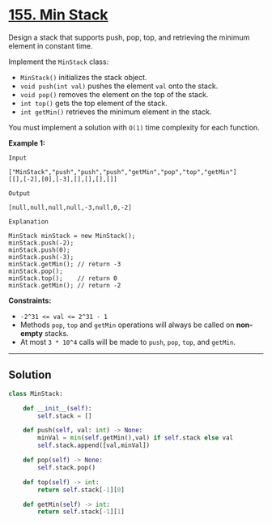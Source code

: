 # [155. Min Stack](https://leetcode.com/problems/min-stack/description/)

Design a stack that supports push, pop, top, and retrieving the minimum element in constant time.

Implement the <code>MinStack</code> class:

- <code>MinStack()</code> initializes the stack object.
- <code>void push(int val)</code> pushes the element <code>val</code> onto the stack.
- <code>void pop()</code> removes the element on the top of the stack.
- <code>int top()</code> gets the top element of the stack.
- <code>int getMin()</code> retrieves the minimum element in the stack.

You must implement a solution with <code>O(1)</code> time complexity for each function.

**Example 1:** 

```
Input

["MinStack","push","push","push","getMin","pop","top","getMin"]
[[],[-2],[0],[-3],[],[],[],[]]

Output

[null,null,null,null,-3,null,0,-2]

Explanation

MinStack minStack = new MinStack();
minStack.push(-2);
minStack.push(0);
minStack.push(-3);
minStack.getMin(); // return -3
minStack.pop();
minStack.top();    // return 0
minStack.getMin(); // return -2
```

**Constraints:** 

- <code>-2^31 <= val <= 2^31 - 1</code>
- Methods <code>pop</code>, <code>top</code> and <code>getMin</code> operations will always be called on **non-empty**  stacks.
- At most <code>3 * 10^4</code> calls will be made to <code>push</code>, <code>pop</code>, <code>top</code>, and <code>getMin</code>.

---

## Solution

```python
class MinStack:

    def __init__(self):
        self.stack = []

    def push(self, val: int) -> None:
        minVal = min(self.getMin(),val) if self.stack else val
        self.stack.append([val,minVal])

    def pop(self) -> None:
        self.stack.pop()

    def top(self) -> int:
        return self.stack[-1][0]

    def getMin(self) -> int:
        return self.stack[-1][1]
```
